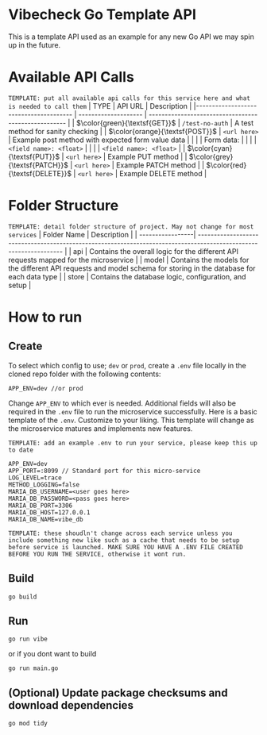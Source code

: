 # Vibecheck Go Template API
This is a template API used as an example for any new Go API we may spin up in the future.

<!-- ![example workflow](https://github.com/vibe-tech-co/vibe-check-core-api/actions/workflows/docker-image.yml/badge.svg) -->

# Available API Calls
```TEMPLATE: put all available api calls for this service here and what is needed to call them```
| TYPE                                   | API URL               | Description                                          |
|--------------------------------------- | --------------------  | ---------------------------------------------------- |
| $\color{green}{\textsf{GET}}$          | ```/test-no-auth```   | A test method for sanity checking                    |
| $\color{orange}{\textsf{POST}}$        | ```<url here>```      | Example post method with expected form value data    |
|                                        |                       | Form data:                                           |
|                                        |                       | `<field name>: <float>`                              |
|                                        |                       | `<field name>: <float>`                              |
| $\color{cyan}{\textsf{PUT}}$          | ```<url here>```      | Example PUT method                                   |
| $\color{grey}{\textsf{PATCH}}$        | ```<url here>```      | Example PATCH method                                 |
| $\color{red}{\textsf{DELETE}}$       | ```<url here>```      | Example DELETE method                                |



# Folder Structure
```TEMPLATE: detail folder structure of project. May not change for most services```
| Folder Name      | Description                                                                                                        |
| -----------------| ------------------------------------------------------------------------------------------------------------------ |
| api              | Contains the overall logic for the different API requests mapped for the microservice                              |
| model            | Contains the models for the different API requests and model schema for storing in the database for each data type |
| store            | Contains the database logic, configuration, and setup                                                              |


# How to run

## Create
To select which config to use; `dev` or `prod`, create a `.env` file locally in the cloned repo folder with the following contents:
```
APP_ENV=dev //or prod
```
Change `APP_ENV` to which ever is needed. Additional fields will also be required in the `.env` file to run the microservice successfully. Here is a basic template of the `.env`. Customize to your liking. This template will change as the microservice matures and implements new features.

```TEMPLATE: add an example .env to run your service, please keep this up to date```
```
APP_ENV=dev
APP_PORT=:8099 // Standard port for this micro-service
LOG_LEVEL=trace
METHOD_LOGGING=false
MARIA_DB_USERNAME=<user goes here>
MARIA_DB_PASSWORD=<pass goes here>
MARIA_DB_PORT=3306
MARIA_DB_HOST=127.0.0.1
MARIA_DB_NAME=vibe_db	
```

```TEMPLATE: these shoudln't change across each service unless you include something new like such as a cache that needs to be setup before service is launched. MAKE SURE YOU HAVE A .ENV FILE CREATED BEFORE YOU RUN THE SERVICE, otherwise it wont run.```
## Build
```
go build
```
## Run
```
go run vibe
```
or if you dont want to build
```
go run main.go
```
## (Optional) Update package checksums and download dependencies
```
go mod tidy
``` 
